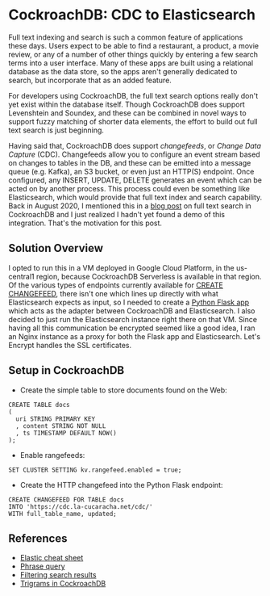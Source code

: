 # CockroachDB: CDC to Elasticsearch

Full text indexing and search is such a common feature of applications these days.
Users expect to be able to find a restaurant, a product, a movie review, or any
of a number of other things quickly by entering a few search terms into a user
interface.  Many of these apps are built using a relational database as the data
store, so the apps aren't generally dedicated to search, but incorporate that as
an added feature.

For developers using CockroachDB, the full text search options really don't yet
exist within the database itself.  Though CockroachDB does support Levenshtein and
Soundex, and these can be combined in novel ways to support fuzzy matching of shorter
data elements, the effort to build out full text search is just beginning.

Having said that, CockroachDB does support _changefeeds_, or _Change Data Capture_ (CDC).
Changefeeds allow you to configure an event stream based on changes to tables in the DB,
and these can be emitted into a message queue (e.g. Kafka), an S3 bucket, or even just
an HTTP(S) endpoint.  Once configured, any INSERT, UPDATE, DELETE generates an event
which can be acted on by another process.  This process could even be something like
Elasticsearch, which would provide that full text index and search capability.  Back
in August 2020, I mentioned this in a [blog post](https://www.cockroachlabs.com/blog/full-text-indexing-search/)
on full text search in CockroachDB and I just realized I hadn't yet found a demo of
this integration.  That's the motivation for this post.

## Solution Overview

I opted to run this in a VM deployed in Google Cloud Platform, in the us-central1 region, because
CockroachDB Serverless is available in that region.  Of the various types of endpoints currently
available for [CREATE CHANGEFEED](https://www.cockroachlabs.com/docs/stable/create-changefeed.html),
there isn't one which lines up directly with what Elasticsearch expects as input, so I needed to
create a [Python Flask app](./cdc_http.py) which acts as the adapter between CockroachDB and Elasticsearch.
I also decided to just run the Elasticsearch instance right there on that VM.  Since having all this
communication be encrypted seemed like a good idea, I ran an Nginx instance as a proxy for both
the Flask app and Elasticsearch. Let's Encrypt handles the SSL certificates.


## Setup in CockroachDB

* Create the simple table to store documents found on the Web:
```
CREATE TABLE docs
(
  uri STRING PRIMARY KEY
  , content STRING NOT NULL
  , ts TIMESTAMP DEFAULT NOW()
);
```

* Enable rangefeeds:
```
SET CLUSTER SETTING kv.rangefeed.enabled = true;
```

* Create the HTTP changefeed into the Python Flask endpoint:
```
CREATE CHANGEFEED FOR TABLE docs
INTO 'https://cdc.la-cucaracha.net/cdc/'
WITH full_table_name, updated;
```

## References

* [Elastic cheat sheet](https://gist.github.com/ruanbekker/e8a09604b14f37e8d2f743a87b930f93)
* [Phrase query](https://www.elastic.co/guide/en/elasticsearch/reference/current/query-dsl-match-query-phrase.html)
* [Filtering search results](https://www.elastic.co/guide/en/elasticsearch/reference/7.0/search-request-source-filtering.html)
* [Trigrams in CockroachDB](https://github.com/cockroachdb/cockroach/issues/41285)

